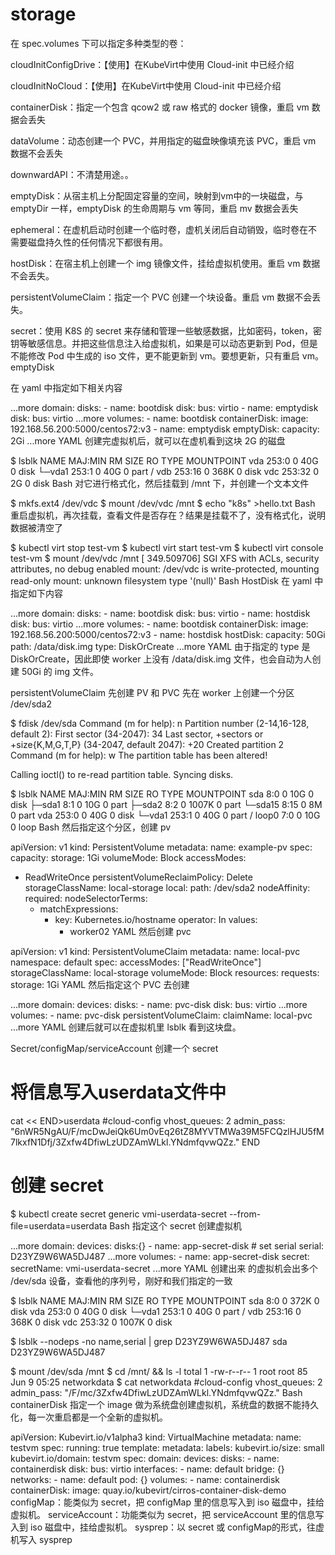 # storage
在 spec.volumes 下可以指定多种类型的卷：

cloudInitConfigDrive：【使用】在KubeVirt中使用 Cloud-init 中已经介绍

cloudInitNoCloud：【使用】在KubeVirt中使用 Cloud-init 中已经介绍

containerDisk：指定一个包含 qcow2 或 raw 格式的 docker 镜像，重启 vm 数据会丢失

dataVolume：动态创建一个 PVC，并用指定的磁盘映像填充该 PVC，重启 vm 数据不会丢失

downwardAPI：不清楚用途。。

emptyDisk：从宿主机上分配固定容量的空间，映射到vm中的一块磁盘，与 emptyDir 一样，emptyDisk 的生命周期与 vm 等同，重启 mv 数据会丢失

ephemeral：在虚机启动时创建一个临时卷，虚机关闭后自动销毁，临时卷在不需要磁盘持久性的任何情况下都很有用。

hostDisk：在宿主机上创建一个 img 镜像文件，挂给虚拟机使用。重启 vm 数据不会丢失。

persistentVolumeClaim：指定一个 PVC 创建一个块设备。重启 vm 数据不会丢失。

secret：使用 K8S 的 secret 来存储和管理一些敏感数据，比如密码，token，密钥等敏感信息。并把这些信息注入给虚拟机，如果是可以动态更新到 Pod，但是不能修改 Pod 中生成的 iso 文件，更不能更新到 vm。要想更新，只有重启 vm。emptyDisk

在 yaml 中指定如下相关内容

...more
      domain:
          disks:
          - name: bootdisk
            disk:
              bus: virtio
          - name: emptydisk
            disk:
              bus: virtio
...more
      volumes:
      - name: bootdisk
        containerDisk:
          image: 192.168.56.200:5000/centos72:v3
      - name: emptydisk
        emptyDisk:
          capacity: 2Gi
...more
YAML
创建完虚拟机后，就可以在虚机看到这块 2G 的磁盘

$ lsblk
NAME   MAJ:MIN RM  SIZE RO TYPE MOUNTPOINT
vda    253:0    0   40G  0 disk 
└─vda1 253:1    0   40G  0 part /
vdb    253:16   0  368K  0 disk 
vdc    253:32   0    2G  0 disk 
Bash
对它进行格式化，然后挂载到 /mnt 下，并创建一个文本文件

$ mkfs.ext4 /dev/vdc
$ mount /dev/vdc /mnt
$ echo "k8s" >hello.txt
Bash
重启虚拟机，再次挂载，查看文件是否存在？结果是挂载不了，没有格式化，说明数据被清空了

$ kubectl virt  stop test-vm
$ kubectl virt  start test-vm
$ kubectl virt  console test-vm
$ mount /dev/vdc /mnt
[  349.509706] SGI XFS with ACLs, security attributes, no debug enabled
mount: /dev/vdc is write-protected, mounting read-only
mount: unknown filesystem type '(null)'
Bash
HostDisk
在 yaml 中指定如下内容

...more
      domain:
          disks:
          - name: bootdisk
            disk:
              bus: virtio
          - name: hostdisk
            disk:
              bus: virtio
...more
      volumes:
      - name: bootdisk
        containerDisk:
          image: 192.168.56.200:5000/centos72:v3
      - name: hostdisk
        hostDisk:
          capacity: 50Gi
          path: /data/disk.img
          type: DiskOrCreate
...more
YAML
由于指定的 type 是 DiskOrCreate，因此即使 worker 上没有 /data/disk.img 文件，也会自动为人创建 50Gi 的 img 文件。

persistentVolumeClaim
先创建 PV 和 PVC 先在 worker 上创建一个分区 /dev/sda2

$ fdisk /dev/sda
Command (m for help): n
Partition number (2-14,16-128, default 2): 
First sector (34-2047): 34
Last sector, +sectors or +size{K,M,G,T,P} (34-2047, default 2047): +20 
Created partition 2
Command (m for help): w
The partition table has been altered!

Calling ioctl() to re-read partition table.
Syncing disks.

$ lsblk
NAME    MAJ:MIN RM  SIZE RO TYPE MOUNTPOINT
sda       8:0    0   10G  0 disk 
├─sda1    8:1    0   10G  0 part 
├─sda2    8:2    0 1007K  0 part 
└─sda15   8:15   0    8M  0 part 
vda     253:0    0   40G  0 disk 
└─vda1  253:1    0   40G  0 part /
loop0     7:0    0   10G  0 loop 
Bash
然后指定这个分区，创建 pv

apiVersion: v1
kind: PersistentVolume
metadata:
  name: example-pv
spec:
  capacity:
    storage: 1Gi
  volumeMode: Block
  accessModes:
  - ReadWriteOnce
  persistentVolumeReclaimPolicy: Delete
  storageClassName: local-storage
  local:
    path: /dev/sda2
  nodeAffinity:
    required:
      nodeSelectorTerms:
      - matchExpressions:
        - key: Kubernetes.io/hostname
          operator: In
          values:
          - worker02
YAML
然后创建 pvc

apiVersion: v1
kind: PersistentVolumeClaim
metadata:
  name: local-pvc
  namespace: default
spec:
  accessModes: ["ReadWriteOnce"]
  storageClassName: local-storage
  volumeMode: Block
  resources:
    requests:
      storage: 1Gi
YAML
然后指定这个 PVC 去创建

...more
      domain:
        devices:
          disks:
          - name: pvc-disk
            disk:
              bus: virtio
...more
      volumes:
      - name: pvc-disk
        persistentVolumeClaim: 
          claimName: local-pvc
...more
YAML
创建后就可以在虚拟机里 lsblk 看到这块盘。

Secret/configMap/serviceAccount
创建一个 secret

# 将信息写入userdata文件中
cat << END>userdata
#cloud-config
vhost_queues: 2
admin_pass: "6nWR5NgAU/F/mcDwJeiQk6Um0vEq26tZ8MYVTMWa39M5FCQzlHJU5fM7lkxfN1Dfj/3Zxfw4DfiwLzUDZAmWLkl.YNdmfqvwQZz."
END

# 创建 secret
$ kubectl create secret generic vmi-userdata-secret --from-file=userdata=userdata
Bash
指定这个 secret 创建虚拟机

...more
      domain:
        devices:
          disks:{}
          - name: app-secret-disk
            # set serial
            serial: D23YZ9W6WA5DJ487
...more
      volumes:
      - name: app-secret-disk
        secret:
          secretName: vmi-userdata-secret
...more
YAML
创建出来 的虚拟机会出多个 /dev/sda 设备，查看他的序列号，刚好和我们指定的一致

$ lsblk
NAME   MAJ:MIN RM  SIZE RO TYPE MOUNTPOINT
sda      8:0    0  372K  0 disk 
vda    253:0    0   40G  0 disk 
└─vda1 253:1    0   40G  0 part /
vdb    253:16   0  368K  0 disk 
vdc    253:32   0 1007K  0 disk 

$ lsblk --nodeps -no name,serial | grep D23YZ9W6WA5DJ487
sda  D23YZ9W6WA5DJ487

$ mount /dev/sda /mnt
$ cd /mnt/ &&  ls -l
total 1
-rw-r--r-- 1 root root 85 Jun  9 05:25 networkdata
$ cat networkdata 
#cloud-config
vhost_queues: 2
admin_pass: "/F/mc/3Zxfw4DfiwLzUDZAmWLkl.YNdmfqvwQZz."
Bash
containerDisk
指定一个 image 做为系统盘创建虚拟机，系统盘的数据不能持久化，每一次重启都是一个全新的虚拟机。

apiVersion: Kubevirt.io/v1alpha3
kind: VirtualMachine
metadata:
  name: testvm
spec:
  running: true
  template:
    metadata:
      labels:
        kubevirt.io/size: small
        kubevirt.io/domain: testvm
    spec:
      domain:
        devices:
          disks:
            - name: containerdisk
              disk:
                bus: virtio
          interfaces:
          - name: default
            bridge: {}
      networks:
      - name: default
        pod: {}
      volumes:
        - name: containerdisk
          containerDisk:
            image: quay.io/kubevirt/cirros-container-disk-demo
configMap：能类似为 secret，把 configMap 里的信息写入到 iso 磁盘中，挂给虚拟机。
serviceAccount：功能类似为 secret，把 serviceAccount 里的信息写入到 iso 磁盘中，挂给虚拟机。
sysprep：以 secret 或 configMap的形式，往虚机写入 sysprep


